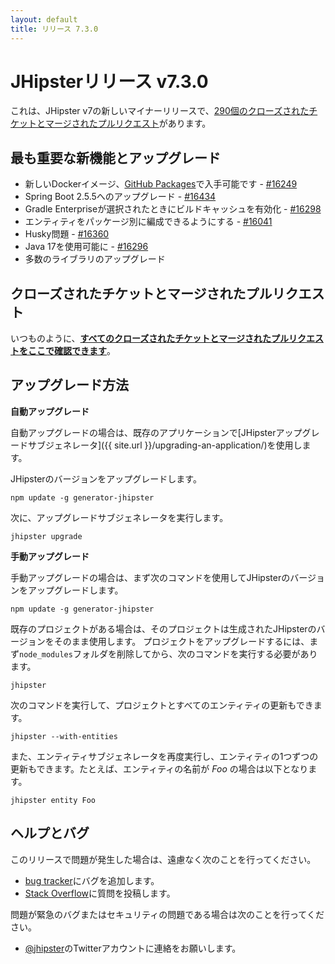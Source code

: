 ```yaml
---
layout: default
title: リリース 7.3.0
---
```


JHipsterリリース v7.3.0
==================

これは、JHipster v7の新しいマイナーリリースで、[290個のクローズされたチケットとマージされたプルリクエスト](https://github.com/jhipster/generator-jhipster/issues?q=milestone%3A7.3.0+is%3Aclosed)があります。


最も重要な新機能とアップグレード
-------------

- 新しいDockerイメージ、[GitHub Packages](https://github.com/orgs/jhipster/packages)で入手可能です - [#16249](https://github.com/jhipster/generator-jhipster/pull/16249)
- Spring Boot 2.5.5へのアップグレード - [#16434](https://github.com/jhipster/generator-jhipster/pull/16434)
- Gradle Enterpriseが選択されたときにビルドキャッシュを有効化 - [#16298](https://github.com/jhipster/generator-jhipster/pull/16298)
- エンティティをパッケージ別に編成できるようにする - [#16041](https://github.com/jhipster/generator-jhipster/pull/16041)
- Husky問題 - [#16360](https://github.com/jhipster/generator-jhipster/pull/16360)
- Java 17を使用可能に - [#16296](https://github.com/jhipster/generator-jhipster/pull/16296)
- 多数のライブラリのアップグレード

クローズされたチケットとマージされたプルリクエスト
------------
いつものように、__[すべてのクローズされたチケットとマージされたプルリクエストをここで確認できます](https://github.com/jhipster/generator-jhipster/issues?q=milestone%3A7.3.0+is%3Aclosed)__。

アップグレード方法
------------

**自動アップグレード**

自動アップグレードの場合は、既存のアプリケーションで[JHipsterアップグレードサブジェネレータ]({{ site.url }}/upgrading-an-application/)を使用します。

JHipsterのバージョンをアップグレードします。

```
npm update -g generator-jhipster
```

次に、アップグレードサブジェネレータを実行します。

```
jhipster upgrade
```

**手動アップグレード**

手動アップグレードの場合は、まず次のコマンドを使用してJHipsterのバージョンをアップグレードします。

```
npm update -g generator-jhipster
```

既存のプロジェクトがある場合は、そのプロジェクトは生成されたJHipsterのバージョンをそのまま使用します。
プロジェクトをアップグレードするには、まず`node_modules`フォルダを削除してから、次のコマンドを実行する必要があります。

```
jhipster
```

次のコマンドを実行して、プロジェクトとすべてのエンティティの更新もできます。

```
jhipster --with-entities
```

また、エンティティサブジェネレータを再度実行し、エンティティの1つずつの更新もできます。たとえば、エンティティの名前が _Foo_ の場合は以下となります。

```
jhipster entity Foo
```


ヘルプとバグ
--------------

このリリースで問題が発生した場合は、遠慮なく次のことを行ってください。

- [bug tracker](https://github.com/jhipster/generator-jhipster/issues?state=open)にバグを追加します。
- [Stack Overflow](http://stackoverflow.com/tags/jhipster/info)に質問を投稿します。

問題が緊急のバグまたはセキュリティの問題である場合は次のことを行ってください。

- [@jhipster](https://twitter.com/jhipster)のTwitterアカウントに連絡をお願いします。
